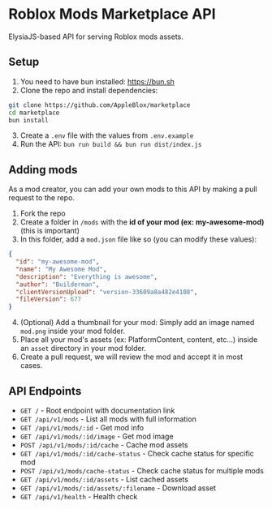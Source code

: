 # Roblox Mods Marketplace API

ElysiaJS-based API for serving Roblox mods assets.

## Setup

1. You need to have bun installed: https://bun.sh
2. Clone the repo and install dependencies:
```bash
git clone https://github.com/AppleBlox/marketplace
cd marketplace
bun install
```
3. Create a `.env` file with the values from `.env.example`
4. Run the API: `bun run build && bun run dist/index.js`

## Adding mods

As a mod creator, you can add your own mods to this API by making a pull request to the repo.

1. Fork the repo
2. Create a folder in `/mods` with the **id of your mod (ex: my-awesome-mod)** (this is important)
3. In this folder, add a `mod.json` file like so (you can modify these values):
```json
{
  "id": "my-awesome-mod",
  "name": "My Awesome Mod",
  "description": "Everything is awesome",
  "author": "Builderman",
  "clientVersionUpload": "version-33609a8a482e4108",
  "fileVersion": 677
}
```
4. (Optional) Add a thumbnail for your mod: Simply add an image named `mod.png` inside your mod folder.
5. Place all your mod's assets (ex: PlatformContent, content, etc...) inside an `asset` directory in your mod folder.
6. Create a pull request, we will review the mod and accept it in most cases.


## API Endpoints

- `GET /` - Root endpoint with documentation link
- `GET /api/v1/mods` - List all mods with full information
- `GET /api/v1/mods/:id` - Get mod info
- `GET /api/v1/mods/:id/image` - Get mod image
- `POST /api/v1/mods/:id/cache` - Cache mod assets
- `GET /api/v1/mods/:id/cache-status` - Check cache status for specific mod
- `POST /api/v1/mods/cache-status` - Check cache status for multiple mods
- `GET /api/v1/mods/:id/assets` - List cached assets
- `GET /api/v1/mods/:id/assets/:filename` - Download asset
- `GET /api/v1/health` - Health check